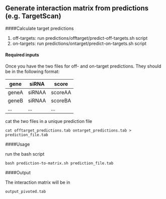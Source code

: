 ## Generate interaction matrix from predictions (e.g. TargetScan)

####Calculate target predictions

 1. off-targets: run predictions/offtarget/predict-off-targets.sh script
 2. on-targets: run predictions/ontarget/predict-on-targets.sh script 

#### Required inputs

Once you have the two files for off- and on-target predictions.
They should be in the following format:

| gene | siRNA | score |
|------|-------|-------|
|geneA | siRNAA|scoreAA|
|geneB | siRNAA|scoreBA|
|...   |  ...  | ...   |

cat the two files in a unique prediction file

	cat offtarget_predictions.tab ontarget_predictions.tab > prediction_file.tab

####Usage

run the bash script

	bash prediction-to-matrix.sh prediction_file.tab

####Output

The interaction matrix will be in

	output_pivoted.tab


